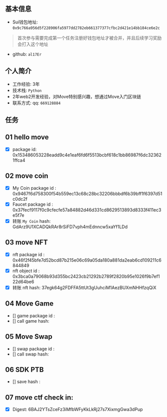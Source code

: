 ## 基本信息
- Sui钱包地址: `0x9c766a956d5f228906fa5977dd2782eb661377377cfbc2d421e14bb184ce6e2c`
> 首次参与需要完成第一个任务注册好钱包地址才被合并，并且后续学习奖励会打入这个地址
- github: `al17Er`

## 个人简介
- 工作经验: 3年
- 技术栈: `Python` 
- 2年web2开发经验，对Move特别感兴趣，想通过Move入门区块链
- 联系方式: qq: `669128884` 

## 任务

##   01 hello move  
- [x] package id: 0x153486053228eadd9c4e1eaf6fd6f5513bcbf618c1bb86987f6dc323621ffca4

##   02 move coin
- [x] My Coin package id : 0x9467f6d758300f54b559ec13c68c28bc32206bbbdf6b39bff1f6397d51c0dc2f
- [x] Faucet package id : 0x37fecf9117f0c9cfecfe57a84882d46d331cd8629513893d8333f411ec3e5f7e
- [x] 转账 `My Coin` hash: GdArz9U1XCADQkRAr8rSiFD7vph4mEdnncw5xaYf1LDd

##   03 move NFT
- [x] nft package id : 0x46f2f45bfe7d52bcd87b215e06c69a05da180a881da2eab6cd109211c6844849
- [x] nft object id : 0x3bca0a79068b93d355bc2423cb21292b2789f2820b95e1026f9b7ef122d64be6
- [x] 转账 nft  hash: 37egk64g2FDFFA5ttUt3gUuhciM1AezBUXmNHHfzqQiX

##   04 Move Game
- [] game package id :
- [] call game hash:

##   05 Move Swap
- [] swap package id :
- [] call swap hash:

##   06 SDK PTB
- [] save hash :

##   07 move ctf check in:
- [x] Digest: 6BAJ2YTsZceFz3iMfbWFyKkLkRj27s7XixmgGwa3dPup

